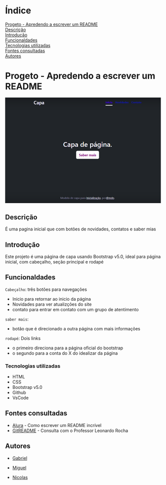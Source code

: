 # Índice

[Progeto - Apredendo a escrever um README](#progeto---apredendo-a-escrever-um-readme)  
[Descrição ](#descri%C3%A7%C3%A3o)  
[Introdução](#introdu%C3%A7%C3%A3o)  
[Funcionaldades](#funcionaldades)  
[Tecnologias utilizadas](#tecnologias-utilizadas)  
[Fontes consultadas](#fontes-consultadas)  
[Autores](#autores)  


# Progeto - Apredendo a escrever um README
![imagem info](img/Imag.png) 

## Descrição 
É uma pagina inicial que com botões de novidades, contatos e saber mias
## Introdução 
Este projeto é uma página de capa  usando Bootstrap v5.0,  ideal para página inicial, com cabeçalho, seção  principal e rodapé
## Funcionaldades

`Cabeçalho`: três botões para navegações
* Inicio para retornar ao inicio da página
* Novidades para ver atualizções do site
* contato para entrar em contato com um grupo de atentimento

`saber mais`:
* botão que é direcionado a outra página com mais informações

 `rodapé`: Dois links
 * o primeiro  direciona para a página oficial do bootstrap
 * o segundo para a conta do X do idealizar da página

### Tecnologias utilizadas
* HTML 
* CSS
* Bootstrap v5.0
* Github
* VsCode
## Fontes consultadas

* [Alura](https://www.alura.com.br/artigos/escrever-bom-readme) - Como escrever um README incrível 
* [GitREADME](https://gist.github.com/lohhans/f8da0b147550df3f96914d3797e9fb89) - 
Consulta com o Professor Leonardo Rocha
## Autores
* [Gabriel](https://github.com/Braboalenda04)

* [Miguel](https://github.com/miguelitto16)

* [Nicolas](https://github.com/NicolasMussi89)